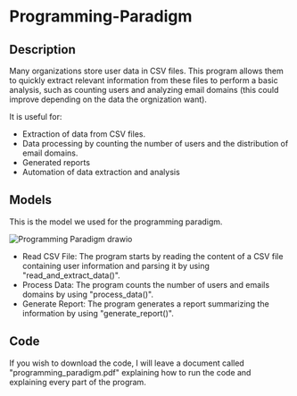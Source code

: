 # Programming-Paradigm

## Description
Many organizations store user data in CSV files. This program allows them to quickly extract relevant information from these files to perform a basic analysis, such as counting users and analyzing email domains (this could improve depending on the data the orgnization want).

It is useful for:
- Extraction of data from CSV files.
- Data processing by counting the number of users and the distribution of email domains.
- Generated reports
- Automation of data extraction and analysis

## Models
This is the model we used for the programming paradigm.


![Programming Paradigm drawio](https://github.com/Gabriel-Delfin/Programming-Paradigm/assets/100104960/6ba183d2-f4a6-43bd-b931-6e0d83857fc1)


- Read CSV File: The program starts by reading the content of a CSV file containing user information and parsing it by using "read_and_extract_data()".
- Process Data: The program counts the number of users and emails domains by using "process_data()".
- Generate Report: The program generates a report summarizing the information by using "generate_report()".


## Code
If you wish to download the code, I will leave a document called "programming_paradigm.pdf" explaining how to run the code and explaining every part of the program.
